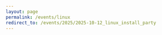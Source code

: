 ```yaml
---
layout: page
permalink: /events/linux
redirect_to: /events/2025/2025-10-12_linux_install_party
---
```

